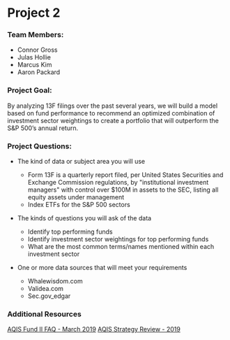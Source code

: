 # Project 2

### Team Members:
- Connor Gross
- Julas Hollie
- Marcus Kim
- Aaron Packard

### Project Goal:
By analyzing 13F filings over the past several years, we will build a model based on fund performance to recommend an optimized combination of investment sector weightings to create a portfolio that will outperform the S&P 500’s annual return.

### Project Questions:
- The kind of data or subject area you will use
  -	Form 13F is a quarterly report filed, per United States Securities and Exchange Commission regulations, by "institutional investment managers" with control over $100M in assets to the SEC, listing all equity assets under management
  -	Index ETFs for the S&P 500 sectors

- The kinds of questions you will ask of the data
  -	Identify top performing funds
  -	Identify investment sector weightings for top performing funds
  -	What are the most common terms/names mentioned within each investment sector
  
- One or more data sources that will meet your requirements
  -	Whalewisdom.com
  -	Validea.com
  -	Sec.gov_edgar


### Additional Resources
[AQIS Fund II FAQ - March 2019](Additional%20Resources/AQIS%20Fund%20II%20FAQ%20-%20March%202019.pdf)
[AQIS Strategy Review - 2019](Additional%20Resources/AQIS%20Strategy%20Review%20-%202019.pdf)
